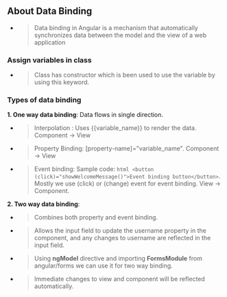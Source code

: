 ## About Data Binding
- >Data binding in Angular is a mechanism that automatically synchronizes data between the model and the view of a web application

### Assign variables in class
- >Class has constructor which is been used to use the variable by using this keyword.

### Types of data binding
**1. One way data binding**: Data flows in single direction.
- >Interpolation : Uses {{variable_name}} to render the data. Component -> View
- >Property Binding: [property-name]="variable_name". Component -> View
- >Event binding: Sample code: ```html <button (click)="showWelcomeMessage()">Event binding button</button>```. Mostly we use (click) or (change) event for event binding. View -> Component.

**2. Two way data binding**:
- >Combines both property and event binding.
- >Allows the input field to update the username property in the component, and any changes to username are reflected in the input field.
- >Using **ngModel** directive and importing **FormsModule** from angular/forms we can use it for two way binding.
- >Immediate changes to view and component will be reflected automatically.